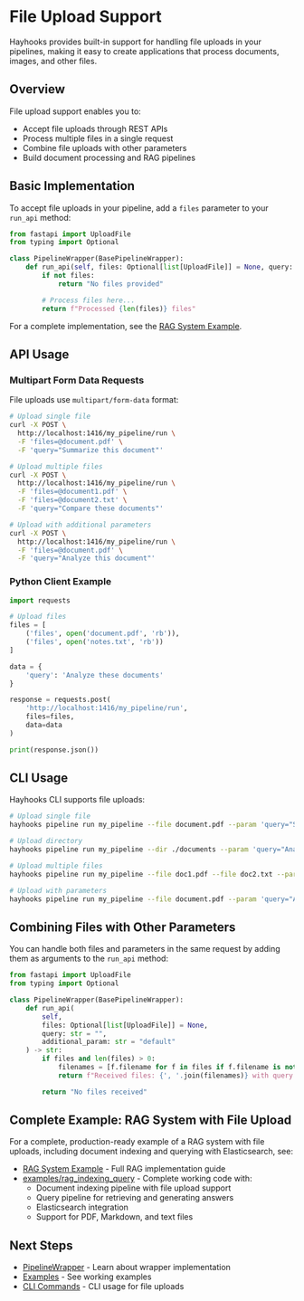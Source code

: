 # File Upload Support

Hayhooks provides built-in support for handling file uploads in your pipelines, making it easy to create applications that process documents, images, and other files.

## Overview

File upload support enables you to:

- Accept file uploads through REST APIs
- Process multiple files in a single request
- Combine file uploads with other parameters
- Build document processing and RAG pipelines

## Basic Implementation

To accept file uploads in your pipeline, add a `files` parameter to your `run_api` method:

```python
from fastapi import UploadFile
from typing import Optional

class PipelineWrapper(BasePipelineWrapper):
    def run_api(self, files: Optional[list[UploadFile]] = None, query: str = "") -> str:
        if not files:
            return "No files provided"

        # Process files here...
        return f"Processed {len(files)} files"
```

For a complete implementation, see the [RAG System Example](../examples/rag-system.md).

## API Usage

### Multipart Form Data Requests

File uploads use `multipart/form-data` format:

```bash
# Upload single file
curl -X POST \
  http://localhost:1416/my_pipeline/run \
  -F 'files=@document.pdf' \
  -F 'query="Summarize this document"'

# Upload multiple files
curl -X POST \
  http://localhost:1416/my_pipeline/run \
  -F 'files=@document1.pdf' \
  -F 'files=@document2.txt' \
  -F 'query="Compare these documents"'

# Upload with additional parameters
curl -X POST \
  http://localhost:1416/my_pipeline/run \
  -F 'files=@document.pdf' \
  -F 'query="Analyze this document"'
```

### Python Client Example

```python
import requests

# Upload files
files = [
    ('files', open('document.pdf', 'rb')),
    ('files', open('notes.txt', 'rb'))
]

data = {
    'query': 'Analyze these documents'
}

response = requests.post(
    'http://localhost:1416/my_pipeline/run',
    files=files,
    data=data
)

print(response.json())
```

## CLI Usage

Hayhooks CLI supports file uploads:

```bash
# Upload single file
hayhooks pipeline run my_pipeline --file document.pdf --param 'query="Summarize this"'

# Upload directory
hayhooks pipeline run my_pipeline --dir ./documents --param 'query="Analyze all documents"'

# Upload multiple files
hayhooks pipeline run my_pipeline --file doc1.pdf --file doc2.txt --param 'query="Compare documents"'

# Upload with parameters
hayhooks pipeline run my_pipeline --file document.pdf --param 'query="Analyze"'
```

## Combining Files with Other Parameters

You can handle both files and parameters in the same request by adding them as arguments to the `run_api` method:

```python
from fastapi import UploadFile
from typing import Optional

class PipelineWrapper(BasePipelineWrapper):
    def run_api(
        self,
        files: Optional[list[UploadFile]] = None,
        query: str = "",
        additional_param: str = "default"
    ) -> str:
        if files and len(files) > 0:
            filenames = [f.filename for f in files if f.filename is not None]
            return f"Received files: {', '.join(filenames)} with query: {query}"

        return "No files received"
```

## Complete Example: RAG System with File Upload

For a complete, production-ready example of a RAG system with file uploads, including document indexing and querying with Elasticsearch, see:

- [RAG System Example](../examples/rag-system.md) - Full RAG implementation guide
- [examples/rag_indexing_query](https://github.com/deepset-ai/hayhooks/tree/main/examples/rag_indexing_query) - Complete working code with:
  - Document indexing pipeline with file upload support
  - Query pipeline for retrieving and generating answers
  - Elasticsearch integration
  - Support for PDF, Markdown, and text files

## Next Steps

- [PipelineWrapper](../concepts/pipeline-wrapper.md) - Learn about wrapper implementation
- [Examples](../examples/overview.md) - See working examples
- [CLI Commands](cli-commands.md) - CLI usage for file uploads
